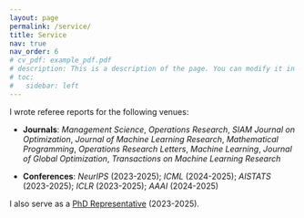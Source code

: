 ```yaml
---
layout: page
permalink: /service/
title: Service 
nav: true
nav_order: 6
# cv_pdf: example_pdf.pdf
# description: This is a description of the page. You can modify it in '_pages/cv.md'. You can also change or remove the top pdf download button.
# toc:
#   sidebar: left
---
```


I wrote referee reports for the following venues:

- **Journals**: *Management Science*, *Operations Research*, *SIAM Journal on Optimization*, *Journal of Machine Learning Research*, *Mathematical Programming*, *Operations Research Letters*, *Machine Learning*, *Journal of Global Optimization*, *Transactions on Machine Learning Research*

- **Conferences**: *NeurIPS* (2023-2025); *ICML* (2024-2025); *AISTATS* (2023-2025); *ICLR* (2023-2025); *AAAI* (2024-2025)

I also serve as a [PhD Representative](https://www.epfl.ch/education/phd/edmt-management-of-technology/edmt-thesis-directors-committee-phd-student-representatives/#doctoral-program-committee) (2023-2025).